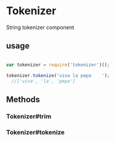 
# Tokenizer

 String tokenizer component

## usage

```js

var tokenizer = require('tokenizer')();

tokenizer.tokenize('viva la pepa    ');
  //['viva', 'la', 'pepa']

```

## Methods

### Tokenizer#trim

### Tokenizer#tokenize
